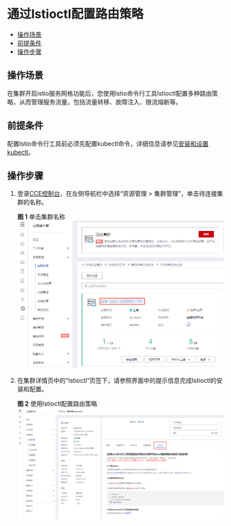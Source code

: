 # 通过Istioctl配置路由策略<a name="cce_01_0202"></a>

-   [操作场景](#section8631134182813)
-   [前提条件](#section125311022122915)
-   [操作步骤](#section078023812295)

## 操作场景<a name="section8631134182813"></a>

在集群开启istio服务网格功能后，您使用Istio命令行工具Istioctl配置多种路由策略，从而管理服务流量，包括流量转移、故障注入、限流熔断等。

## 前提条件<a name="section125311022122915"></a>

配置Istio命令行工具前必须先配置kubectl命令，详细信息请参见[安装和设置kubectl](https://kubernetes.io/docs/tasks/tools/install-kubectl/)。

## 操作步骤<a name="section078023812295"></a>

1.  登录[CCE控制台](https://console.huaweicloud.com/cce2.0/?utm_source=helpcenter)，在左侧导航栏中选择“资源管理 \> 集群管理”，单击待连接集群的名称。

    **图 1**  单击集群名称<a name="fig118327236614"></a>  
    ![](figures/单击集群名称.png "单击集群名称")

2.  在集群详情页中的“Istioctl“页签下，请参照界面中的提示信息完成Istioctl的安装和配置。

    **图 2**  使用Istioctl配置路由策略<a name="fig1366811551535"></a>  
    ![](figures/使用Istioctl配置路由策略.png "使用Istioctl配置路由策略")


